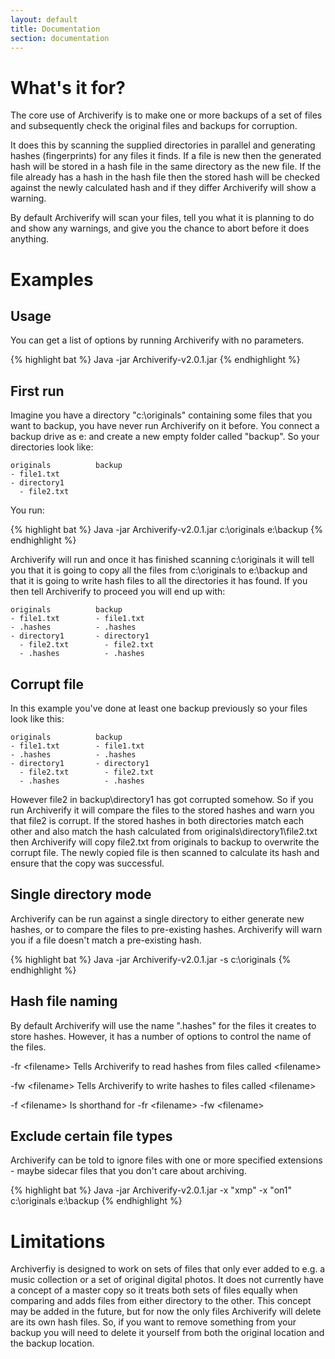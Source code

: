 ```yaml
---
layout: default
title: Documentation
section: documentation
---
```


# What's it for?

The core use of Archiverify is to make one or more backups of a set of files and subsequently check the original files and backups for corruption.

It does this by scanning the supplied directories in parallel and generating hashes (fingerprints) for any files it finds. If a file is new then the generated hash will be stored in a hash file in the same directory as the new file. If the file already has a hash in the hash file then the stored hash will be checked against the newly calculated hash and if they differ Archiverify will show a warning.

By default Archiverify will scan your files, tell you what it is planning to do and show any warnings, and give you the chance to abort before it does anything.

# Examples

## Usage
You can get a list of options by running Archiverify with no parameters.

{% highlight bat %}
    Java -jar Archiverify-v2.0.1.jar
{% endhighlight %}

## First run
Imagine you have a directory "c:\originals" containing some files that you want to backup, you have never run Archiverify on it before. You connect a backup drive as e: and create a new empty folder called "backup". So your directories look like:

    originals          backup
    - file1.txt
    - directory1
      - file2.txt

You run:

{% highlight bat %}
    Java -jar Archiverify-v2.0.1.jar c:\originals e:\backup
{% endhighlight %}

Archiverify will run and once it has finished scanning c:\originals it will tell you that it is going to copy all the files from c:\originals to e:\backup and that it is going to write hash files to all the directories it has found. If you then tell Archiverify to proceed you will end up with:

    originals          backup
    - file1.txt        - file1.txt
    - .hashes          - .hashes
    - directory1       - directory1
      - file2.txt        - file2.txt
      - .hashes          - .hashes

##  Corrupt file
In this example you've done at least one backup previously so your files look like this:

    originals          backup
    - file1.txt        - file1.txt
    - .hashes          - .hashes
    - directory1       - directory1
      - file2.txt        - file2.txt
      - .hashes          - .hashes

However file2 in backup\directory1 has got corrupted somehow. So if you run Archiverify it will compare the files to the stored hashes and warn you that file2 is corrupt. If the stored hashes in both directories match each other and also match the hash calculated from originals\directory1\file2.txt then Archiverify will copy file2.txt from originals to backup to overwrite the corrupt file. The newly copied file is then scanned to calculate its hash and ensure that the copy was successful.

## Single directory mode
Archiverify can be run against a single directory to either generate new hashes, or to compare the files to pre-existing hashes. Archiverify will warn you if a file doesn't match a pre-existing hash.

{% highlight bat %}
    Java -jar Archiverify-v2.0.1.jar -s c:\originals
{% endhighlight %}

## Hash file naming
By default Archiverify will use the name ".hashes" for the files it creates to store hashes. However, it has a number of options to control the name of the files.

-fr \<filename\> Tells Archiverify to read hashes from files called \<filename\>

-fw \<filename\> Tells Archiverify to write hashes to files called \<filename\>

-f \<filename\> Is shorthand for -fr \<filename\> -fw \<filename\>

## Exclude certain file types
Archiverify can be told to ignore files with one or more specified extensions - maybe sidecar files that you don't care about archiving.

{% highlight bat %}
    Java -jar Archiverify-v2.0.1.jar -x "xmp" -x "on1" c:\originals e:\backup
{% endhighlight %}
 

# Limitations

Archiverfiy is designed to work on sets of files that only ever added to e.g. a music collection or a set of original digital photos. It does not currently have a concept of a master copy so it treats both sets of files equally when comparing and adds files from either directory to the other. This concept may be added in the future, but for now the only files Archiverify will delete are its own hash files. So, if you want to remove something from your backup you will need to delete it yourself from both the original location and the backup location.

